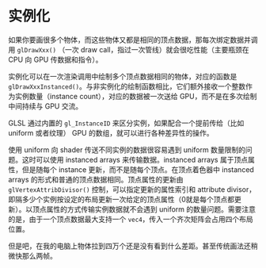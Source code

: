 # 实例化

如果你要画很多个物体，而这些物体又都是相同的顶点数据，那每次绑定数据并调用 `glDrawXxx()` （一次 draw call，指过一次管线）就会很吃性能（主要瓶颈在 CPU 向 GPU 传数据和指令）。

实例化可以在一次渲染调用中绘制多个顶点数据相同的物体，对应的函数是 `glDrawXxxInstanced()`。与非实例化的绘制函数相比，它们额外接收一个整数作为实例数量（instance count），对应的数据被一次送给 GPU，而不是在多次绘制中间持续与 GPU 交流。

GLSL 通过内置的 `gl_InstanceID` 来区分实例，如果配合一个提前传给（比如 uniform 或者纹理） GPU 的数组，就可以进行各种差异性的操作。

使用 uniform 向 shader 传送不同实例的数据很容易遇到 uniform 数量限制的问题。这时可以使用 instanced arrays 来传输数据。instanced arrays 属于顶点属性，但是随每个 instance 更新，而不是随每个顶点。在顶点着色器中 instanced arrays 的形式和普通的顶点数据相同。顶点属性的更新由 `glVertexAttribDivisor()` 控制，可以指定更新的属性索引和 attribute divisor，即隔多少个实例按设定的布局更新一次给定的顶点属性（0就是每个顶点都更新）。以顶点属性的方式传输实例数据就不会遇到 uniform 的数量问题。需要注意的是，由于一个顶点数据最大支持一个 `vec4`，传入一个齐次矩阵会占用四个布局位置。

但是吧，在我的电脑上物体拉到四万个还是没有看到什么差距。甚至传统画法还稍微快那么两帧。



